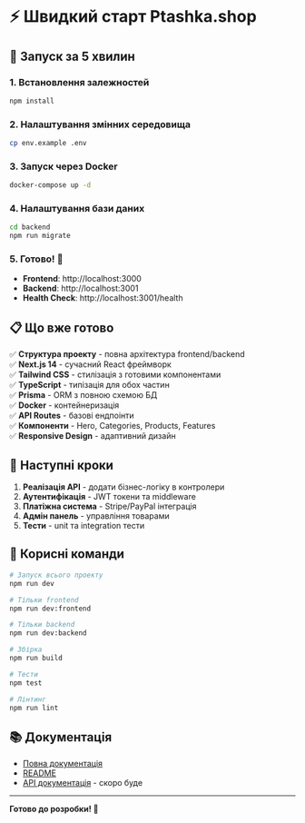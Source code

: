 # ⚡ Швидкий старт Ptashka.shop

## 🚀 Запуск за 5 хвилин

### 1. Встановлення залежностей
```bash
npm install
```

### 2. Налаштування змінних середовища
```bash
cp env.example .env
```

### 3. Запуск через Docker
```bash
docker-compose up -d
```

### 4. Налаштування бази даних
```bash
cd backend
npm run migrate
```

### 5. Готово! 🎉
- **Frontend**: http://localhost:3000
- **Backend**: http://localhost:3001
- **Health Check**: http://localhost:3001/health

## 📋 Що вже готово

✅ **Структура проекту** - повна архітектура frontend/backend  
✅ **Next.js 14** - сучасний React фреймворк  
✅ **Tailwind CSS** - стилізація з готовими компонентами  
✅ **TypeScript** - типізація для обох частин  
✅ **Prisma** - ORM з повною схемою БД  
✅ **Docker** - контейнеризація  
✅ **API Routes** - базові ендпоінти  
✅ **Компоненти** - Hero, Categories, Products, Features  
✅ **Responsive Design** - адаптивний дизайн  

## 🎯 Наступні кроки

1. **Реалізація API** - додати бізнес-логіку в контролери
2. **Аутентифікація** - JWT токени та middleware
3. **Платіжна система** - Stripe/PayPal інтеграція
4. **Адмін панель** - управління товарами
5. **Тести** - unit та integration тести

## 🔧 Корисні команди

```bash
# Запуск всього проекту
npm run dev

# Тільки frontend
npm run dev:frontend

# Тільки backend  
npm run dev:backend

# Збірка
npm run build

# Тести
npm test

# Лінтинг
npm run lint
```

## 📚 Документація

- [Повна документація](DEVELOPMENT.md)
- [README](README.md)
- [API документація](docs/API.md) - скоро буде

---

**Готово до розробки! 🚀**
